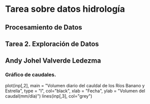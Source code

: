 # Tarea sobre datos hidrología
## Procesamiento de Datos
## Tarea 2. Exploración de Datos
## Andy Johel Valverde Ledezma

### Gráfico de caudales.
plot(inp[,2],
     main = "Volumen diario del cauldal de los Ríos Banano y Estrella",
     type = "l", col="black", xlab = "Fecha",
     ylab = "Volumen del caudal(mm/día)")
lines(inp[,3],
      col="grey")
